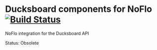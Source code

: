 Ducksboard components for NoFlo [![Build Status](https://secure.travis-ci.org/noflo/noflo-ducksboard.png?branch=master)](https://travis-ci.org/noflo/noflo-ducksboard)
=========================

NoFlo integration for the Ducksboard API

Status: Obsolete
